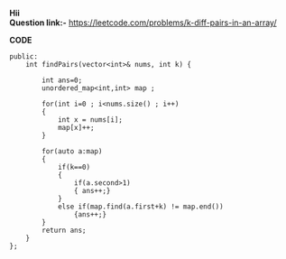 **Hii** <br>
**Question link:-** https://leetcode.com/problems/k-diff-pairs-in-an-array/


**CODE**

```class Solution {
public:
    int findPairs(vector<int>& nums, int k) {
        
        int ans=0;
        unordered_map<int,int> map ;
        
        for(int i=0 ; i<nums.size() ; i++)
        {
            int x = nums[i];
            map[x]++;
        }
        
        for(auto a:map)
        {
            if(k==0)
            {
                if(a.second>1)
                { ans++;}
            }
            else if(map.find(a.first+k) != map.end())
                {ans++;}
        }
        return ans;      
    }
};
```
